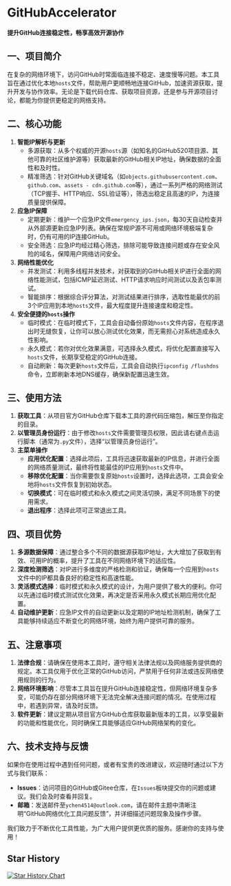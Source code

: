 # GitHubAccelerator

**提升GitHub连接稳定性，畅享高效开源协作**

## 一、项目简介
在复杂的网络环境下，访问GitHub时常面临连接不稳定、速度慢等问题。本工具旨在通过优化本地`hosts`文件，帮助用户更顺畅地连接GitHub，加速资源获取，提升开发与协作效率。无论是下载代码仓库、获取项目资源，还是参与开源项目讨论，都能为你提供更稳定的网络支持。

## 二、核心功能
1. **智能IP解析与更新**
    - 多源获取：从多个权威的开源`hosts`源（如知名的GitHub520项目源、其他可靠的社区维护源等）获取最新的GitHub相关IP地址，确保数据的全面性和及时性。
    - 精准筛选：针对GitHub关键域名（如`objects.githubusercontent.com`、`github.com`、`assets - cdn.github.com`等），通过一系列严格的网络测试（TCP握手、HTTP响应、SSL验证等），筛选出稳定且高速的IP，为连接质量提供保障。
2. **应急IP保障**
    - 定期更新：维护一个应急IP文件`emergency_ips.json`，每30天自动检查并从外部源更新应急IP列表。确保在常规IP源不可用或网络环境极端复杂时，仍有可用的IP连接GitHub。
    - 安全筛选：应急IP均经过精心筛选，排除可能导致连接问题或存在安全风险的域名，保障用户网络访问安全。
3. **网络性能优化**
    - 并发测试：利用多线程并发技术，对获取到的GitHub相关IP进行全面的网络性能测试，包括ICMP延迟测试、HTTP请求响应时间测试以及丢包率测试。
    - 智能排序：根据综合评分算法，对测试结果进行排序，选取性能最优的前3个IP应用到本地`hosts`文件，最大程度提升连接速度和稳定性。
4. **安全便捷的`hosts`操作**
    - 临时模式：在临时模式下，工具会自动备份原始`hosts`文件内容，在程序退出时无缝恢复，让你可以放心测试优化效果，而无需担心对系统造成永久性影响。
    - 永久模式：若你对优化效果满意，可选择永久模式，将优化配置直接写入`hosts`文件，长期享受稳定的GitHub连接。
    - 自动刷新：每次更新`hosts`文件后，工具会自动执行`ipconfig /flushdns`命令，立即刷新本地DNS缓存，确保新配置迅速生效。

## 三、使用方法
1. **获取工具**：从项目官方GitHub仓库下载本工具的源代码压缩包，解压至你指定的目录。
2. **以管理员身份运行**：由于修改`hosts`文件需要管理员权限，因此请右键点击运行脚本（通常为`.py`文件），选择“以管理员身份运行”。
3. **主菜单操作**
    - **应用优化配置**：选择此项后，工具将迅速获取最新的IP信息，并进行全面的网络质量测试，最终将性能最佳的IP应用到`hosts`文件中。
    - **移除优化配置**：当你需要恢复原始`hosts`设置时，选择此选项，工具会安全地将`hosts`文件恢复到初始状态。
    - **切换模式**：可在临时模式和永久模式之间灵活切换，满足不同场景下的使用需求。
    - **退出程序**：选择此项可正常退出工具。

## 四、项目优势
1. **多源数据保障**：通过整合多个不同的数据源获取IP地址，大大增加了获取到有效、可用IP的概率，提升了工具在不同网络环境下的适应性。
2. **深度检测筛选**：对IP进行多维度的严格检测和验证，确保每一个应用到`hosts`文件中的IP都具备良好的稳定性和高速性能。
3. **灵活模式选择**：临时模式和永久模式的设计，为用户提供了极大的便利。你可以先通过临时模式测试优化效果，再决定是否采用永久模式长期应用优化配置。
4. **自动维护更新**：应急IP文件的自动更新以及定期的IP地址检测机制，确保了工具能够持续适应不断变化的网络环境，始终为用户提供可靠的服务。

## 五、注意事项
1. **法律合规**：请确保在使用本工具时，遵守相关法律法规以及网络服务提供商的规定。本工具仅用于优化正常的GitHub访问，严禁用于任何非法或违反网络使用规则的行为。
2. **网络环境影响**：尽管本工具旨在提升GitHub连接稳定性，但网络环境复杂多变，可能仍存在部分网络环境下无法完全解决连接问题的情况。在使用过程中，若遇到异常，请及时反馈。
3. **软件更新**：建议定期从项目官方GitHub仓库获取最新版本的工具，以享受最新的功能和性能优化，同时确保工具能够适应GitHub网络架构的变化。

## 六、技术支持与反馈
如果你在使用过程中遇到任何问题，或者有宝贵的改进建议，欢迎随时通过以下方式与我们联系：
- **Issues**：访问项目的GitHub或Gitee仓库，在`Issues`板块提交你的问题或建议。我们会及时查看并回复。
- **邮箱**：发送邮件至`ychen4514@outlook.com`，请在邮件主题中清晰注明“GitHub网络优化工具问题反馈”，并详细描述问题现象及操作步骤。

我们致力于不断优化工具性能，为广大用户提供更优质的服务。感谢你的支持与使用！ 

## Star History
[![Star History Chart](https://api.star-history.com/svg?repos=EveGlowLuna/GitHubAccelerator&type=Date)](https://star-history.com/#EveGlowLuna/GitHubAccelerator&Date) 
